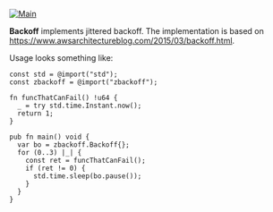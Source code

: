 [![Main](https://github.com/flowerinthenight/zbackoff/actions/workflows/main.yml/badge.svg)](https://github.com/flowerinthenight/zbackoff/actions/workflows/main.yml)

**Backoff** implements jittered backoff. The implementation is based on https://www.awsarchitectureblog.com/2015/03/backoff.html.

Usage looks something like:

``` zig
const std = @import("std");
const zbackoff = @import("zbackoff");

fn funcThatCanFail() !u64 {
  _ = try std.time.Instant.now();
  return 1;
}

pub fn main() void {
  var bo = zbackoff.Backoff{};
  for (0..3) |_| {
    const ret = funcThatCanFail();
    if (ret != 0) {
      std.time.sleep(bo.pause());
    }
  }
}
```
